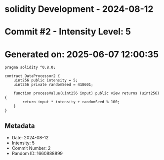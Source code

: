 ﻿# solidity Development - 2024-08-12
# Commit #2 - Intensity Level: 5
# Generated on: 2025-06-07 12:00:35
```solidity
pragma solidity ^0.8.0;

contract DataProcessor2 {
    uint256 public intensity = 5;
    uint256 private randomSeed = 418601;

    function processValue(uint256 input) public view returns (uint256) {
        return input * intensity + randomSeed % 100;
    }
}
```
## Metadata
- Date: 2024-08-12
- Intensity: 5
- Commit Number: 2
- Random ID: 1660888899
